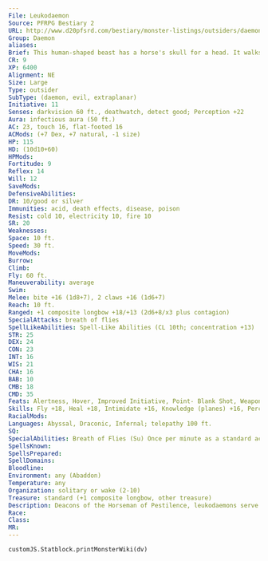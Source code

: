 ```yaml
---
File: Leukodaemon
Source: PFRPG Bestiary 2
URL: http://www.d20pfsrd.com/bestiary/monster-listings/outsiders/daemons/leukodaemon
Group: Daemon
aliases: 
Brief: This human-shaped beast has a horse's skull for a head. It walks on cracked hooves and bears the rotting wings of a carrion bird.
CR: 9
XP: 6400
Alignment: NE
Size: Large
Type: outsider
SubType: (daemon, evil, extraplanar)
Initiative: 11
Senses: darkvision 60 ft., deathwatch, detect good; Perception +22
Aura: infectious aura (50 ft.)
AC: 23, touch 16, flat-footed 16
ACMods: (+7 Dex, +7 natural, -1 size)
HP: 115
HD: (10d10+60)
HPMods: 
Fortitude: 9
Reflex: 14
Will: 12
SaveMods: 
DefensiveAbilities: 
DR: 10/good or silver
Immunities: acid, death effects, disease, poison
Resist: cold 10, electricity 10, fire 10
SR: 20
Weaknesses: 
Space: 10 ft.
Speed: 30 ft.
MoveMods: 
Burrow: 
Climb: 
Fly: 60 ft.
Maneuverability: average
Swim: 
Melee: bite +16 (1d8+7), 2 claws +16 (1d6+7)
Reach: 10 ft.
Ranged: +1 composite longbow +18/+13 (2d6+8/x3 plus contagion)
SpecialAttacks: breath of flies
SpellLikeAbilities: Spell-Like Abilities (CL 10th; concentration +13)  Constant-deathwatch, detect good   At Will-contagion (DC 17), dispel magic, greater teleport (self plus 50 lbs. of objects only)   1/day-harm (DC 19), summon (level 3, 1 leukodaemon only, 35%)
STR: 25
DEX: 24
CON: 23
INT: 16
WIS: 21
CHA: 16
BAB: 10
CMB: 18
CMD: 35
Feats: Alertness, Hover, Improved Initiative, Point- Blank Shot, Weapon Focus (longbow)
Skills: Fly +18, Heal +18, Intimidate +16, Knowledge (planes) +16, Perception +22, Sense Motive +22, Stealth +16, Survival +15, Use Magic Device +16
RacialMods: 
Languages: Abyssal, Draconic, Infernal; telepathy 100 ft.
SQ: 
SpecialAbilities: Breath of Flies (Su) Once per minute as a standard action, a leukodaemon can unleash a cloud of corpse-bloated, biting black flies in a 20-foot cone. Those caught in the cone take 8d6 points of slashing damage. A DC 21 Reflex save halves this damage. Those who take any damage are also sickened for 1 minute. In addition, the flies linger for 1d4+1 rounds, congealing into a buzzing 20-foot-square cloud centered on the cone's original point of origin. Any creature that ends its turn in this cloud must make a DC 21 Reflex save to avoid taking 4d6 points of damage and becoming sickened for 1 minute. This cloud of flies may be dispersed by any area effect that does damage or creates wind of at least strong wind force. All daemons are immune to this effect. The save DCs are Constitution-based.  Contagion (Su) Any arrow a leukodaemon fires from a bow is tainted with disease. If a creature is damaged by a leukodaemon's arrow, it must make a DC 19 Fortitude save or be affected as if by the spell contagion. A leukodaemon can manifest arrows at will and never runs out of ammunition.  Infectious Aura (Su) All creatures within 50 feet of a leukodaemon take a -4 penalty on Fortitude saves against disease effects.
SpellsKnown: 
SpellsPrepared: 
SpellDomains: 
Bloodline: 
Environment: any (Abaddon)
Temperature: any
Organization: solitary or wake (2-10)
Treasure: standard (+1 composite longbow, other treasure)
Description: Deacons of the Horseman of Pestilence, leukodaemons serve their lord in Abaddon as well as across the planes by spreading plagues and pandemics.  Leukodaemons stand upward of 14 feet tall but weigh just over 200 pounds. The skulls that serve as their heads can be replaced with any skulls, yet these creatures choose horse skulls to show their loyalty to the Horsemen. The creature's true head is merely a blistered knob between its shoulders.
Race: 
Class: 
MR: 
---
```

```dataviewjs
customJS.Statblock.printMonsterWiki(dv)
```

